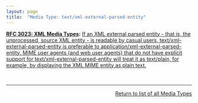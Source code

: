 ```yaml
---
layout: page
title:  "Media Type: text/xml-external-parsed-entity"
---
```


**[RFC 3023: XML Media Types](/specs/IETF/RFC/3023 "This document standardizes five new media types - text/xml, application/xml, text/xml-external-parsed-entity, application/xml-external-parsed-entity, and application/xml-dtd - for use in exchanging network entities that are related to the Extensible Markup Language (XML). This document also standardizes a convention (using the suffix '+xml') for naming media types outside of these five types when those media types represent XML MIME (Multipurpose Internet Mail Extensions) entities. XML MIME entities are currently exchanged via the HyperText Transfer Protocol on the World Wide Web, are an integral part of the WebDAV protocol for remote web authoring, and are expected to have utility in many domains."):** [If an XML external parsed entity - that is, the unprocessed, source XML entity - is readable by casual users, text/xml-external-parsed-entity is preferable to application/xml-external-parsed-entity. MIME user agents (and web user agents) that do not have explicit support for text/xml-external-parsed-entity will treat it as text/plain, for example, by displaying the XML MIME entity as plain text.](http://tools.ietf.org/html/rfc3023#section-3.3)

<br/>
<hr/>

<p style="text-align: right"><a href="../media-types">Return to list of all Media Types</a></p>